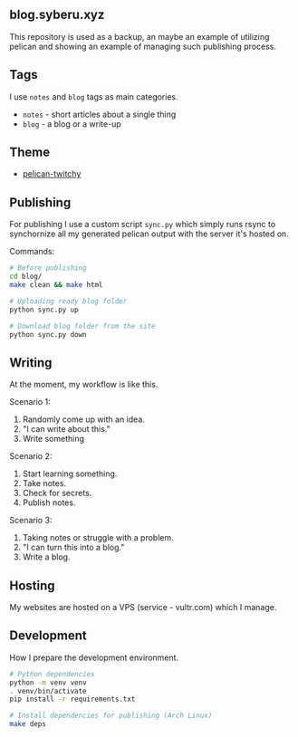 ## blog.syberu.xyz

This repository is used as a backup, an maybe an example of utilizing pelican 
and showing an example of managing such publishing process.

## Tags

I use `notes` and `blog` tags as main categories.

- `notes` - short articles about a single thing
- `blog` - a blog or a write-up 

## Theme

- [pelican-twitchy](https://github.com/ingwinlu/pelican-twitchy/)

## Publishing

For publishing I use a custom script `sync.py` which simply runs rsync to 
synchornize all my generated pelican output with the server it's hosted on.

Commands:

```bash
# Before publishing
cd blog/
make clean && make html

# Uploading ready blog folder
python sync.py up

# Download blog folder from the site
python sync.py down
```

## Writing

At the moment, my workflow is like this.

Scenario 1:

1. Randomly come up with an idea.
2. "I can write about this."
3. Write something

Scenario 2:

1. Start learning something.
2. Take notes.
3. Check for secrets.
4. Publish notes.

Scenario 3:

1. Taking notes or struggle with a problem.
2. "I can turn this into a blog."
3. Write a blog.

## Hosting

My websites are hosted on a VPS (service - vultr.com) which I manage.

## Development

How I prepare the development environment.

```bash
# Python dependencies
python -m venv venv
. venv/bin/activate
pip install -r requirements.txt

# Install dependencies for publishing (Arch Linux)
make deps
```
